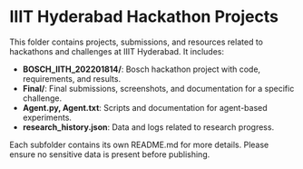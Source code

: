# IIIT Hyderabad Hackathon Projects

This folder contains projects, submissions, and resources related to hackathons and challenges at IIIT Hyderabad. It includes:

- **BOSCH_IITH_202201814/**: Bosch hackathon project with code, requirements, and results.
- **Final/**: Final submissions, screenshots, and documentation for a specific challenge.
- **Agent.py, Agent.txt**: Scripts and documentation for agent-based experiments.
- **research_history.json**: Data and logs related to research progress.

Each subfolder contains its own README.md for more details. Please ensure no sensitive data is present before publishing.